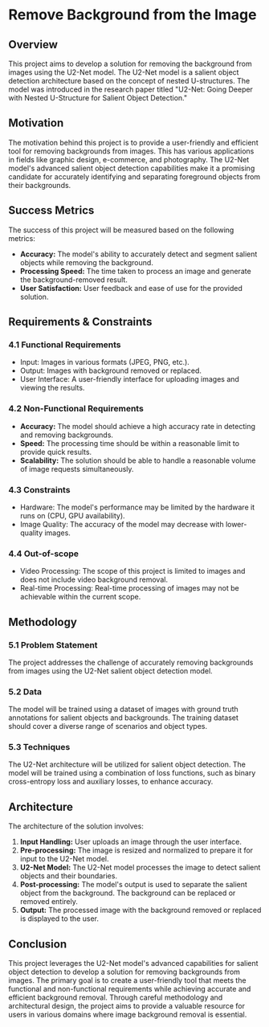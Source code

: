 # Remove Background from the Image

## Overview

This project aims to develop a solution for removing the background from images using the U2-Net model. The U2-Net model is a salient object detection architecture based on the concept of nested U-structures. The model was introduced in the research paper titled "U2-Net: Going Deeper with Nested U-Structure for Salient Object Detection."

## Motivation

The motivation behind this project is to provide a user-friendly and efficient tool for removing backgrounds from images. This has various applications in fields like graphic design, e-commerce, and photography. The U2-Net model's advanced salient object detection capabilities make it a promising candidate for accurately identifying and separating foreground objects from their backgrounds.

## Success Metrics

The success of this project will be measured based on the following metrics:
- **Accuracy:** The model's ability to accurately detect and segment salient objects while removing the background.
- **Processing Speed:** The time taken to process an image and generate the background-removed result.
- **User Satisfaction:** User feedback and ease of use for the provided solution.

## Requirements & Constraints

### 4.1 Functional Requirements
- Input: Images in various formats (JPEG, PNG, etc.).
- Output: Images with background removed or replaced.
- User Interface: A user-friendly interface for uploading images and viewing the results.

### 4.2 Non-Functional Requirements
- **Accuracy:** The model should achieve a high accuracy rate in detecting and removing backgrounds.
- **Speed:** The processing time should be within a reasonable limit to provide quick results.
- **Scalability:** The solution should be able to handle a reasonable volume of image requests simultaneously.

### 4.3 Constraints
- Hardware: The model's performance may be limited by the hardware it runs on (CPU, GPU availability).
- Image Quality: The accuracy of the model may decrease with lower-quality images.

### 4.4 Out-of-scope
- Video Processing: The scope of this project is limited to images and does not include video background removal.
- Real-time Processing: Real-time processing of images may not be achievable within the current scope.

## Methodology

### 5.1 Problem Statement
The project addresses the challenge of accurately removing backgrounds from images using the U2-Net salient object detection model.

### 5.2 Data
The model will be trained using a dataset of images with ground truth annotations for salient objects and backgrounds. The training dataset should cover a diverse range of scenarios and object types.

### 5.3 Techniques
The U2-Net architecture will be utilized for salient object detection. The model will be trained using a combination of loss functions, such as binary cross-entropy loss and auxiliary losses, to enhance accuracy.

## Architecture

The architecture of the solution involves:
1. **Input Handling:** User uploads an image through the user interface.
2. **Pre-processing:** The image is resized and normalized to prepare it for input to the U2-Net model.
3. **U2-Net Model:** The U2-Net model processes the image to detect salient objects and their boundaries.
4. **Post-processing:** The model's output is used to separate the salient object from the background. The background can be replaced or removed entirely.
5. **Output:** The processed image with the background removed or replaced is displayed to the user.

## Conclusion

This project leverages the U2-Net model's advanced capabilities for salient object detection to develop a solution for removing backgrounds from images. The primary goal is to create a user-friendly tool that meets the functional and non-functional requirements while achieving accurate and efficient background removal. Through careful methodology and architectural design, the project aims to provide a valuable resource for users in various domains where image background removal is essential.